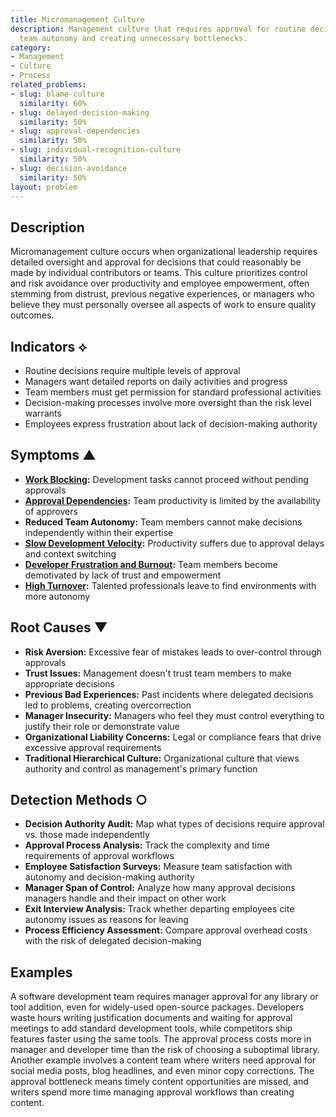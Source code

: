 ```yaml
---
title: Micromanagement Culture
description: Management culture that requires approval for routine decisions, reducing
  team autonomy and creating unnecessary bottlenecks.
category:
- Management
- Culture
- Process
related_problems:
- slug: blame-culture
  similarity: 60%
- slug: delayed-decision-making
  similarity: 50%
- slug: approval-dependencies
  similarity: 50%
- slug: individual-recognition-culture
  similarity: 50%
- slug: decision-avoidance
  similarity: 50%
layout: problem
---
```


## Description

Micromanagement culture occurs when organizational leadership requires detailed oversight and approval for decisions that could reasonably be made by individual contributors or teams. This culture prioritizes control and risk avoidance over productivity and employee empowerment, often stemming from distrust, previous negative experiences, or managers who believe they must personally oversee all aspects of work to ensure quality outcomes.

## Indicators ⟡

- Routine decisions require multiple levels of approval
- Managers want detailed reports on daily activities and progress
- Team members must get permission for standard professional activities
- Decision-making processes involve more oversight than the risk level warrants
- Employees express frustration about lack of decision-making authority

## Symptoms ▲

- **[Work Blocking](work-blocking.md):** Development tasks cannot proceed without pending approvals
- **[Approval Dependencies](approval-dependencies.md):** Team productivity is limited by the availability of approvers
- **Reduced Team Autonomy:** Team members cannot make decisions independently within their expertise
- **[Slow Development Velocity](slow-development-velocity.md):** Productivity suffers due to approval delays and context switching
- **[Developer Frustration and Burnout](developer-frustration-and-burnout.md):** Team members become demotivated by lack of trust and empowerment
- **[High Turnover](high-turnover.md):** Talented professionals leave to find environments with more autonomy

## Root Causes ▼

- **Risk Aversion:** Excessive fear of mistakes leads to over-control through approvals
- **Trust Issues:** Management doesn't trust team members to make appropriate decisions
- **Previous Bad Experiences:** Past incidents where delegated decisions led to problems, creating overcorrection
- **Manager Insecurity:** Managers who feel they must control everything to justify their role or demonstrate value
- **Organizational Liability Concerns:** Legal or compliance fears that drive excessive approval requirements
- **Traditional Hierarchical Culture:** Organizational culture that views authority and control as management's primary function

## Detection Methods ○

- **Decision Authority Audit:** Map what types of decisions require approval vs. those made independently
- **Approval Process Analysis:** Track the complexity and time requirements of approval workflows
- **Employee Satisfaction Surveys:** Measure team satisfaction with autonomy and decision-making authority
- **Manager Span of Control:** Analyze how many approval decisions managers handle and their impact on other work
- **Exit Interview Analysis:** Track whether departing employees cite autonomy issues as reasons for leaving
- **Process Efficiency Assessment:** Compare approval overhead costs with the risk of delegated decision-making

## Examples

A software development team requires manager approval for any library or tool addition, even for widely-used open-source packages. Developers waste hours writing justification documents and waiting for approval meetings to add standard development tools, while competitors ship features faster using the same tools. The approval process costs more in manager and developer time than the risk of choosing a suboptimal library. Another example involves a content team where writers need approval for social media posts, blog headlines, and even minor copy corrections. The approval bottleneck means timely content opportunities are missed, and writers spend more time managing approval workflows than creating content.